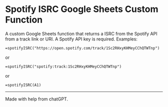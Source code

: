 # Spotify ISRC Google Sheets Custom Function
A custom Google Sheets function that returns a ISRC from the Spotify API from a track link or URI. A Spotify API key is required. Examples:

```
=spotifyISRC("https://open.spotify.com/track/1Sc2RHxyKHMeyCChQTWTnp")
```
or
```
=spotifyISRC("spotify:track:1Sc2RHxyKHMeyCChQTWTnp")
```
or
```
=spotifyISRC(A1)
```

---

Made with help from chatGPT.
